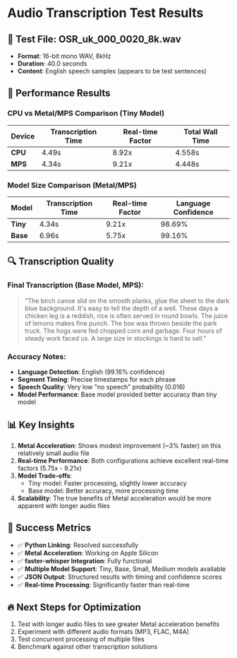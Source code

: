 # Audio Transcription Test Results

## 🎯 Test File: OSR_uk_000_0020_8k.wav
- **Format**: 16-bit mono WAV, 8kHz
- **Duration**: 40.0 seconds
- **Content**: English speech samples (appears to be test sentences)

## 🚀 Performance Results

### CPU vs Metal/MPS Comparison (Tiny Model)
| Device | Transcription Time | Real-time Factor | Total Wall Time |
|--------|-------------------|------------------|-----------------|
| **CPU** | 4.49s | 8.92x | 4.558s |
| **MPS** | 4.34s | 9.21x | 4.448s |

### Model Size Comparison (Metal/MPS)
| Model | Transcription Time | Real-time Factor | Language Confidence |
|-------|-------------------|------------------|-------------------|
| **Tiny** | 4.34s | 9.21x | 98.69% |
| **Base** | 6.96s | 5.75x | 99.16% |

## 🔍 Transcription Quality

### Final Transcription (Base Model, MPS):
> "The birch canoe slid on the smooth planks, glue the sheet to the dark blue background. It's easy to tell the depth of a well. These days a chicken leg is a reddish, rice is often served in round bowls. The juice of lemons makes fine punch. The box was thrown beside the park truck. The hogs were fed chopped corn and garbage. Four hours of steady work faced us. A large size in stockings is hard to sell."

### Accuracy Notes:
- **Language Detection**: English (99.16% confidence)
- **Segment Timing**: Precise timestamps for each phrase
- **Speech Quality**: Very low "no speech" probability (0.016)
- **Model Performance**: Base model provided better accuracy than tiny model

## 📊 Key Insights

1. **Metal Acceleration**: Shows modest improvement (~3% faster) on this relatively small audio file
2. **Real-time Performance**: Both configurations achieve excellent real-time factors (5.75x - 9.21x)
3. **Model Trade-offs**: 
   - Tiny model: Faster processing, slightly lower accuracy
   - Base model: Better accuracy, more processing time
4. **Scalability**: The true benefits of Metal acceleration would be more apparent with longer audio files

## 🎉 Success Metrics
- ✅ **Python Linking**: Resolved successfully
- ✅ **Metal Acceleration**: Working on Apple Silicon
- ✅ **faster-whisper Integration**: Fully functional
- ✅ **Multiple Model Support**: Tiny, Base, Small, Medium models available
- ✅ **JSON Output**: Structured results with timing and confidence scores
- ✅ **Real-time Processing**: Significantly faster than real-time

## 🔥 Next Steps for Optimization
1. Test with longer audio files to see greater Metal acceleration benefits
2. Experiment with different audio formats (MP3, FLAC, M4A)
3. Test concurrent processing of multiple files
4. Benchmark against other transcription solutions
